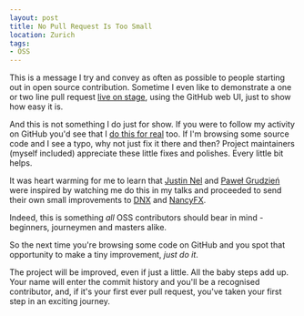 ```yaml
---
layout: post
title: No Pull Request Is Too Small
location: Zurich
tags:
- OSS
---
```

This is a message I try and convey as often as possible to people starting out in open source contribution. Sometime I even like to demonstrate a one or two line pull request [live on stage](https://www.youtube.com/watch?v=1v091LSnThE&t=36m4s), using the GitHub web UI, just to show how easy it is.

And this is not something I do just for show. If you were to follow my activity on GitHub you'd see that I [do this for real](https://github.com/damianh/LibLog/pull/86/files) too. If I'm browsing some source code and I see a typo, why not just fix it there and then? Project maintainers (myself included) appreciate these little fixes and polishes. Every little bit helps.

It was heart warming for me to learn that [Justin Nel](https://twitter.com/Cyberlane) and [Paweł Grudzień](https://twitter.com/BleedingNEdge) were inspired by watching me do this in my talks and proceeded to send their own small improvements to [DNX](https://github.com/aspnet/dnx/pull/2936) and [NancyFX](https://github.com/NancyFx/Nancy.Demo.Samples/pull/3).

<!--excerpt-->

Indeed, this is something *all* OSS contributors should bear in mind - beginners, journeymen and masters alike.

So the next time you're browsing some code on GitHub and you spot that opportunity to make a tiny improvement, *just do it*.

The project will be improved, even if just a little. All the baby steps add up. Your name will enter the commit history and you'll be a recognised contributor, and, if it's your first ever pull request, you've taken your first step in an exciting journey.
